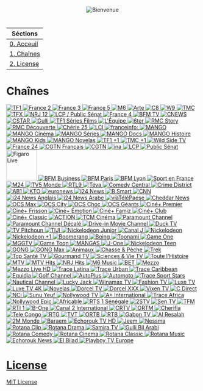 #  

<p align="center"><img src="https://raw.githubusercontent.com/N0ub4x/M0l0t0v.tv/main/Bienvenue.png" title="Bienvenue"></p>

#  

|     Séctions     |
|------------------|
| [0. Acceuil](https://github.com/N0ub4x/M0l0t0v.tv#readme)
| [1. Chaînes](https://github.com/N0ub4x/M0l0t0v.tv#cha%C3%AEnes) |
| [2. License](https://github.com/N0ub4x/M0l0t0v.tv#license) |

#  

# Chaînes

<a href="https://rplayer.surge.sh/?url=https://mtv-live.cloud-02.molotov.tv/public/tf1/tf1.isml/hdready.mpd"><img src="https://i.imgur.com/N8nu5sm.png" title="TF1">
<a href="https://rplayer.surge.sh/?url=https://mtv-live.cloud-02.molotov.tv/public/france2/france2.isml/hdready.mpd"><img src="https://i.imgur.com/eBGccGn.png" title="France 2">
<a href="https://rplayer.surge.sh/?url=https://mtv-live.cloud-02.molotov.tv/public/france3/france3.isml/hdready.mpd"><img src="https://i.imgur.com/ZgTTt3L.png" title="France 3">
<a href="https://rplayer.surge.sh/?url=https://mtv-live.cloud-02.molotov.tv/public/france5/france5.isml/hdready.mpd"><img src="https://i.imgur.com/HlKW65X.png" title="France 5">
<a href="https://bitmovin.com/demos/stream-test?format=hls&manifest=https://shls-m6-france-prod-dub.shahid.net/out/v1/c8a9f6e000cd4ebaa4d2fc7d18c15988/index.m3u8"><img src="https://i.imgur.com/Baadm99.png" title="M6">
<a href="https://rplayer.surge.sh/?url=https://artesimulcast.akamaized.net/hls/live/2031003/artelive_fr/index.m3u8"><img src="https://i.imgur.com/iUgaOBk.png" title="Arte">
<a href="https://www.dailymotion.com/embed/video/x5gv5rr?autoPlay=1"><img src="https://i.imgur.com/HnvLFwK.png" title="C8">
<a href="https://rplayer.surge.sh/?url=https://origin2-6play.live.6cloud.fr/pool_u81ytesz/w9/sixplayhde/dash_short_enc_w9/index.mpd"><img src="https://i.imgur.com/dRAPU7O.png" title="W9">
<a href="https://rplayer.surge.sh/?url=https://mtv-live.cloud-02.molotov.tv/public/tmc/tmc.isml/hdready.mpd"><img src="https://i.imgur.com/E1k83NG.png" title="TMC">
<a href="https://rplayer.surge.sh/?url=https://mtv-live.cloud-02.molotov.tv/public/tfx/tfx.isml/hdready.mpd"><img src="https://i.imgur.com/amAmDGS.png" title="TFX">
<a href="http://rplayer.surge.sh/?url=https://live-molotov.fubo.tv/public/nrj12/nrj12.isml/hdready.mpd"><img src="https://i.imgur.com/ERsgHRi.png" title="NRJ 12">
<a href="https://rplayer.surge.sh/?url=https://live-molotov.fubo.tv/public/lcpps/lcpps.isml/hdready.mpd"><img src="https://i.imgur.com/QgySpKN.png" title="LCP / Public Sénat">
<a href="https://rplayer.surge.sh/?url=https://mtv-live.cloud-02.molotov.tv/public/france4/france4.isml/hdready.mpd"><img src="https://i.imgur.com/l7Mr4WR.png" title="France 4">
<a href="https://rplayer.surge.sh/?url=https://bcovlive-a.akamaihd.net/f3c53617100e4fd7a0fbdf9e784a650e/eu-central-1/876450610001/7b4151e1e2434a7cacdb9936db7a7910/playlist_ssaiM.m3u8"><img src="https://i.imgur.com/0A1Kfyd.png" title="BFM TV">
<a href="https://www.dailymotion.com/embed/video/x3b68jn?autoPlay=1"><img src="https://i.imgur.com/XqQErhH.png" title="CNEWS">
<a href="https://www.dailymotion.com/embed/video/x5gv5v0?autoPlay=1"><img src="https://i.imgur.com/fa1H0oA.png" title="CSTAR">
<a href="https://rplayer.surge.sh/?url=https://d13anarbtxy8c5.cloudfront.net/pool_u81ytesz/gulli/sixplaysd/hls_short/index.m3u8"><img src="https://i.imgur.com/B9GfpDR.png" title="Gulli">
<a href="https://rplayer.surge.sh/?url=https://mtv-live.cloud-02.molotov.tv/public/tf1seriesfilms/tf1seriesfilms.isml/hdready.mpd"><img src="https://i.imgur.com/oN9xZYT.png" title="TF1 Séries Films">
<a href="https://www.dailymotion.com/embed/video/x2lefik?autoPlay=1"><img src="https://i.imgur.com/ed0syYj.png" title="L'Équipe">
<a href="https://rplayer.surge.sh/?url=https://origin2-6play.live.6cloud.fr/pool_u81ytesz/6ter/sixplayhde/dash_short_enc_6ter/index.mpd"><img src="https://i.imgur.com/zV6ENp8.png" title="6ter">
<a href="https://rplayer.surge.sh/?url=https://mtv-live.cloud-02.molotov.tv/public/rmcstory/rmcstory.isml/hdready.mpd"><img src="https://i.imgur.com/OhoqSl0.png" title="RMC Story">
<a href="https://rplayer.surge.sh/?url=https://mtv-live.cloud-02.molotov.tv/public/rmcdecouverte/rmcdecouverte.isml/hdready.mpd"><img src="https://i.imgur.com/m2iiCtm.png" title="RMC Découverte">
<a href="https://rplayer.surge.sh/?url=https://mtv-live.cloud-02.molotov.tv/public/cherie25/cherie25.isml/hdready.mpd"><img src="https://i.imgur.com/g9EdDZC.png" title="Chérie 25">
<a href="https://www.tf1info.fr/direct/"><img src="https://i.imgur.com/FpltHeB.png" title="LCI">
<a href="https://www.youtube.com/watch?v=Z-Nwo-ypKtM"><img src="https://i.imgur.com/Fm4HJ6M.png" title="franceinfo:">
<a href="https://rplayer.surge.sh/?url=https://vod2live-mtv.cloud-01.molotov.tv/public/v1/mango/mango.isml/hdready.mpd"><img src="https://i.imgur.com/qPC3x37.png" title="MANGO">
<a href="https://rplayer.surge.sh/?url=https://vod2live-mtv.cloud-01.molotov.tv/public/v1/mango-cinema/mango-cinema.isml/hdready.mpd"><img src="https://i.imgur.com/jPz2OH1.png" title="MANGO Cinéma">
<a href="https://rplayer.surge.sh/?url=https://vod2live-mtv.cloud-01.molotov.tv/public/v1/mango-series/mango-series.isml/hdready.mpd"><img src="https://i.imgur.com/9HIJXSn.png" title="MANGO Séries">
<a href="https://rplayer.surge.sh/?url=https://vod2live-mtv.cloud-01.molotov.tv/public/v1/mango-docs/mango-docs.isml/hdready.mpd"><img src="https://i.imgur.com/agj6U0t.png" title="MANGO Docs">
<a href="https://rplayer.surge.sh/?url=https://vod2live-mtv.cloud-01.molotov.tv/public/v1/mango-histoire/mango-histoire.isml/hdready.mpd"><img src="https://i.imgur.com/Clpq0px.png" title="MANGO Histoire">
<a href="https://rplayer.surge.sh/?url=https://vod2live-mtv.cloud-01.molotov.tv/public/v1/mango-kids/mango-kids.isml/hdready.mpd"><img src="https://i.imgur.com/Szg5bdV.png" title="MANGO Kids">
<a href="https://rplayer.surge.sh/?url=https://vod2live-mtv.cloud-01.molotov.tv/public/v1/mango-novelas/mango-novelas.isml/hdready.mpd"><img src="https://i.imgur.com/6UkST81.png" title="MANGO Novelas">
<a href="https://rplayer.surge.sh/?url=https://mtv-live.cloud-02.molotov.tv/public/tf1plus1/tf1plus1.isml/dash/hdready.mpd"><img src="https://i.imgur.com/XChLG6e.png" title="TF1 +1">
<a href="https://rplayer.surge.sh/?url=https://mtv-live.cloud-02.molotov.tv/public/tmcplus1/tmcplus1.isml/dash/hdready.mpd"><img src="https://i.imgur.com/SaXYtjO.png" title="TMC +1">
<a href="https://rplayer.surge.sh/?url=https://versatile-wildsidetv-1-fr.samsung.wurl.tv/playlist.m3u8"><img src="https://i.imgur.com/3gp4D22.png" title="Wild Side TV">
<a href="https://www.youtube.com/embed/gxG3pdKvlIs"><img src="https://i.imgur.com/TQvMBFy.png" title="France 24">
<a href="https://rplayer.surge.sh/?url=https://news.cgtn.com/resource/live/french/cgtn-f.m3u8"><img src="https://i.imgur.com/FvxRyUO.png" title="CGTN Français">
<a href="https://rplayer.surge.sh/?url=https://news.cgtn.com/resource/live/english/cgtn-news.m3u8"><img src="https://i.imgur.com/RvXlNbb.png" title="CGTN">
<a href="https://app.molotov.tv/channels/https%3A%2F%2Ffapi__DOT__molotov__DOT__tv%2Fv2%2Fchannels%2F159%2Fsections%3FtrkCp%3Dremote_channels_v1%26trkCs%3Dfree_channels%26trkOcr%3D40%26trkOsp%3D2"><img src="https://i.imgur.com/7I5tcaz.png" title="ina">
<a href="https://www.dailymotion.com/embed/video/xji3qy?autoPlay=1"><img src="https://i.imgur.com/hP7Vrct.png" title="LCP">
<a href="https://www.dailymotion.com/embed/video/xkxbzc?autoPlay=1"><img src="https://i.imgur.com/J98BMed.png" title="Public Sénat">
<a href="https://app.molotov.tv/channels/https%3A%2F%2Ffapi__DOT__molotov__DOT__tv%2Fv2%2Fchannels%2F234%2Fsections%3FtrkCp%3Dhome_channels%26trkCs%3Dlive%26trkOcr%3D41%26trkOsp%3D2"><img src="https://i.imgur.com/7glGgqI.png" height="80" width="80" title="Figaro Live">
<a href="https://rplayer.surge.sh/?url=https://vlt3-cdn-edge-live02.pfd.sfr.net/bfm-ncdn-live-pal1.pfd.sfr.net/sid=050caf7aqga10jo59ekg/shls/LIVE$BFM_BUSINESS/index.m3u8?start=LIVE&end=END"><img src="https://i.imgur.com/IuuyI5W.png" title="BFM Business">
<a href="https://rplayer.surge.sh/?url=https://vlt3-cdn-edge-live00.pfd.sfr.net/bfm-ncdn-live-pal1.pfd.sfr.net/sid=050cb7jev0i8t6gap1d0/shls/LIVE$BFM_PARIS/index.m3u8?start=LIVE&end=END"><img src="https://i.imgur.com/ScQqlr9.png" title="BFM Paris">
<a href="https://rplayer.surge.sh/?url=https://cbv1-cdn-edge-live01.pfd.sfr.net/bfm-ncdn-live-pal1.pfd.sfr.net/sid=050cca94o0pg2vjmosvg/shls/LIVE$BFM_LYON/index.m3u8?start=LIVE&end=END"><img src="https://i.imgur.com/LYMaQ2N.png" title="BFM Lyon">
<a href="https://rplayer.surge.sh/?url=https://mtv-live.cloud-02.molotov.tv/public/sportenfrance/sportenfrance.isml/hdready.mpd"><img src="https://i.imgur.com/HOrQuen.png" title="Sport en France">
<a href="https://rplayer.surge.sh/?url=https://www.m24tv.ma/live/smil:OutStream1.smil/playlist.m3u8"><img src="https://i.imgur.com/Pq7p5U2.png" title="M24">
<a href="https://rplayer.surge.sh/?url=https://ott.tv5monde.com/Content/HLS/Live/channel(info)/variant.m3u8"><img src="https://i.imgur.com/AsWc1OH.png" title="TV5 Monde">
<a href="https://rplayer.surge.sh/?url=https://mtv-live.cloud-02.molotov.tv/public/rtl9/rtl9.isml/hdready.mpd"><img src="https://i.imgur.com/DYkt5XW.png" title="RTL9">
<a href="https://rplayer.surge.sh/?url=https://origin2-6play.live.6cloud.fr/pool_u81ytesz/teva/sixplayhde/dash_short_enc_teva/index.mpd"><img src="https://i.imgur.com/eTHFBNs.png" title="Téva">
<a href="https://rplayer.surge.sh/?url=https://mtv-live.cloud-02.molotov.tv/public/comedycentral/comedycentral.isml/dash/hdready.mpd"><img src="https://i.imgur.com/iBoJA40.png" title="Comedy Central">
<a href="https://rplayer.surge.sh/?url=https://mtv-live.cloud-02.molotov.tv/public/crimedistrict/crimedistrict.isml/dash/hdready.mpd"><img src="https://i.imgur.com/W9nvQwT.png" title="Crime District">
<a href="https://rplayer.surge.sh/?url=https://mtv-live.cloud-02.molotov.tv/public/ab1/ab1.isml/hdready.mpd"><img src="https://i.imgur.com/X46FBUI.png" title="AB1">
<a href="https://rplayer.surge.sh/?url=https://live-kto.akamaized.net/hls/live/2033284/KTO/master.m3u8"><img src="https://i.imgur.com/zTXLfjX.png" title="KTO">
<a href="https://www.youtube.com/embed/MsN0_WNXvh8"><img src="https://i.imgur.com/IHwzyvB.png" title="euronews">
<a href=""><img src="https://i.imgur.com/27D1PrH.png" title="i24 News">
<a href="https://www.dailymotion.com/embed/video/x7tn4fp?autoPlay=1"><img src="https://i.imgur.com/2C4Jg1J.png" title="B Smart">
<a href="https://rplayer.surge.sh/?url=https://turnerlive.warnermediacdn.com/hls/live/586495/cnngo/cnn_slate/VIDEO_0_3564000.m3u8"><img src="https://i.imgur.com/q4aawfk.png" title="CNN">
<a href=""><img src="https://i.imgur.com/qHvhKoj.png" title="i24 News Anglais">
<a href=""><img src="https://i.imgur.com/YZ1TaiX.png" title="i24 News Arabe">
<a href="https://rplayer.surge.sh/?url=https://srv.webtvmanager.fr:3514/live/viatelepaeselive.m3u8"><img src="https://i.imgur.com/sR1Ffly.png" title="viàTéléPaese">
<a href="https://rplayer.surge.sh/?url=https://livestream.chdrstatic.com/b93e5b0d43ea306310a379971e384964acbe4990ce193c0bd50078275a9a657d/cheddar-42620/cheddarweblive/cheddar/index.m3u8"><img src="https://i.imgur.com/FnQK5qp.png" title="Cheddar News">
<a href="https://rplayer.surge.sh/?url=https://mtv-live.cloud-02.molotov.tv/public/ocsmax/ocsmax.isml/dash/hdready.mpd"><img src="https://i.imgur.com/LLjSEZF.png" title="OCS Max">
<a href="https://rplayer.surge.sh/?url=https://mtv-live.cloud-02.molotov.tv/public/ocscity/ocscity.isml/dash/hdready.mpd"><img src="https://i.imgur.com/40xFccD.png" title="OCS City">
<a href="https://rplayer.surge.sh/?url=https://mtv-live.cloud-02.molotov.tv/public/ocschoc/ocschoc.isml/dash/hdready.mpd"><img src="https://i.imgur.com/ul4hmk9.png" title="OCS Choc">
<a href="https://rplayer.surge.sh/?url=https://mtv-live.cloud-02.molotov.tv/public/ocsgeants/ocsgeants.isml/dash/hdready.mpd"><img src="https://i.imgur.com/LjL6ANo.png" title="OCS Géants">
<a href="https://rplayer.surge.sh/?url=https://mtv-live.cloud-02.molotov.tv/public/cinepremier/cinepremier.isml/dash/hdready.mpd"><img src="https://i.imgur.com/I8Q7riF.png" title="Ciné+ Premier">
<a href="https://rplayer.surge.sh/?url=https://mtv-live.cloud-02.molotov.tv/public/cinefrisson/cinefrisson.isml/dash/hdready.mpd"><img src="https://i.imgur.com/8wJpPyn.png" title="Ciné+ Frisson">
<a href="https://rplayer.surge.sh/?url=https://mtv-live.cloud-02.molotov.tv/public/cineemotion/cineemotion.isml/dash/hdready.mpd"><img src="https://i.imgur.com/lZuxkpd.png" title="Ciné+ Émotion">
<a href="https://rplayer.surge.sh/?url=https://mtv-live.cloud-02.molotov.tv/public/cinefamiz/cinefamiz.isml/dash/hdready.mpd"><img src="https://i.imgur.com/luAdFh0.png" title="Ciné+ Famiz">
<a href="https://rplayer.surge.sh/?url=https://mtv-live.cloud-02.molotov.tv/public/cineclub/cineclub.isml/dash/hdready.mpd"><img src="https://i.imgur.com/TNX3UeK.png" title="Ciné+ Club">
<a href="https://rplayer.surge.sh/?url=https://mtv-live.cloud-02.molotov.tv/public/cineclassic/cineclassic.isml/dash/hdready.mpd"><img src="https://i.imgur.com/wYeP8zO.png" title="Ciné+ Classic">
<a href="https://rplayer.surge.sh/?url=https://mtv-live.cloud-02.molotov.tv/public/action/action.isml/dash/hdready.mpd"><img src="https://i.imgur.com/2hdd6qW.png" title="ACTION">
<a href="https://rplayer.surge.sh/?url=https://mtv-live.cloud-02.molotov.tv/public/tcm/tcm.isml/dash/hdready.mpd"><img src="https://i.imgur.com/swjnqpY.png" title="TCM Cinéma">
<a href="https://rplayer.surge.sh/?url=https://mtv-live.cloud-02.molotov.tv/public/paramountchannel/paramountchannel.isml/dash/hdready.mpd"><img src="https://i.imgur.com/ox6gjKG.png" title="Paramount Channel">
<a href="https://rplayer.surge.sh/?url=https://mtv-live.cloud-02.molotov.tv/public/paramountchanneldecale/paramountchanneldecale.isml/dash/hdready.mpd"><img src="https://i.imgur.com/muP0StS.png" title="Paramount Channel Décalé">
<a href="https://rplayer.surge.sh/?url=https://mtv-live.cloud-02.molotov.tv/public/drivein/drivein.isml/dash/hdready.mpd"><img src="https://i.imgur.com/KnnveOB.png" title="Drive-in Movie Channel">
<a href="https://rplayer.surge.sh/?url=https://mtv-live.cloud-02.molotov.tv/public/ducktv/ducktv.isml/dash/hdready.mpd"><img src="https://i.imgur.com/W0sgr2j.png" title="Duck TV">
<a href="https://rplayer.surge.sh/?url=https://mtv-live.cloud-02.molotov.tv/public/pitchountv/pitchountv.isml/dash/hdready.mpd"><img src="https://i.imgur.com/AkQAxb3.png" title="TV Pitchoun">
<a href="https://rplayer.surge.sh/?url=https://mtv-live.cloud-02.molotov.tv/public/tiji/tiji.isml/dash/hdready.mpd"><img src="https://i.imgur.com/o0ypqoI.png" title="TIJI">
<a href="https://rplayer.surge.sh/?url=https://mtv-live.cloud-02.molotov.tv/public/nickelodeonjunior/nickelodeonjunior.isml/dash/hdready.mpd"><img src="https://i.imgur.com/tTqQFqM.png" title="Nickelodeon Junior">
<a href="https://rplayer.surge.sh/?url=https://mtv-live.cloud-02.molotov.tv/public/canalj/canalj.isml/dash/hdready.mpd"><img src="https://i.imgur.com/FYyaFMr.png" title="Canal J">
<a href="https://rplayer.surge.sh/?url=https://mtv-live.cloud-02.molotov.tv/public/nickelodeon/nickelodeon.isml/dash/hdready.mpd"><img src="https://i.imgur.com/VG0Crzj.png" title="Nickelodeon">
<a href="https://rplayer.surge.sh/?url=https://mtv-live.cloud-02.molotov.tv/public/nickelodeonplus1/nickelodeonplus1.isml/dash/hdready.mpd"><img src="https://i.imgur.com/ETRwMnX.png" title="Nickelodeon +1">
<a href="https://rplayer.surge.sh/?url=https://mtv-live.cloud-02.molotov.tv/public/boomerang/boomerang.isml/hdready.mpd"><img src="https://i.imgur.com/4V1l2vV.png" title="Boomerang">
<a href="https://rplayer.surge.sh/?url=https://mtv-live.cloud-02.molotov.tv/public/boing/boing.isml/dash/hdready.mpd"><img src="https://i.imgur.com/VfxrJTv.png" title="Boing">
<a href="https://rplayer.surge.sh/?url=https://mtv-live.cloud-02.molotov.tv/public/toonami/toonami.isml/dash/hdready.mpd"><img src="https://i.imgur.com/Nqu3gFR.png" title="Toonami">
<a href="https://rplayer.surge.sh/?url=https://mtv-live.cloud-02.molotov.tv/public/gameone/gameone.isml/dash/hdready.mpd"><img src="https://i.imgur.com/IsX3sz6.png" title="Game One">
<a href="https://rplayer.surge.sh/?url=http://free.fullspeed.tv/iptv-query?streaming-ip=https://www.twitch.tv/mgg_fr"><img src="https://i.imgur.com/TEYpdGu.png" title="MGGTV">
<a href="https://rplayer.surge.sh/?url=https://mtv-live.cloud-02.molotov.tv/public/gametoon/gametoon.isml/dash/hdready.mpd"><img src="https://i.imgur.com/rRQZPrE.png" title="Game Toon">
<a href="https://rplayer.surge.sh/?url=https://mtv-live.cloud-02.molotov.tv/public/mangas/mangas.isml/dash/hdready.mpd"><img src="https://i.imgur.com/Eovih1E.png" title="MANGAS">
<a href="https://rplayer.surge.sh/?url=https://mtv-live.cloud-02.molotov.tv/public/jone/jone.isml/dash/hdready.mpd"><img src="https://i.imgur.com/T07HDzX.png" title="J-One">
<a href="https://rplayer.surge.sh/?url=https://mtv-live.cloud-02.molotov.tv/public/nickelodeonteen/nickelodeonteen.isml/dash/hdready.mpd"><img src="https://i.imgur.com/jq0A0OW.png" title="Nickelodeon Teen">
<a href="https://rplayer.surge.sh/?url=https://mtv-live.cloud-02.molotov.tv/public/gong/gong.isml/hdready.mpd"><img src="https://i.imgur.com/Q4Wz51U.png" title="GONG">
<a href="https://rplayer.surge.sh/?url=https://mtv-live.cloud-02.molotov.tv/public/gongmax/gongmax.isml/dash/hdready.mpd"><img src="https://i.imgur.com/blGL0Ps.png" title="GONG Max">
<a href="https://rplayer.surge.sh/?url=https://mtv-live.cloud-02.molotov.tv/public/animaux/animaux.isml/dash/hdready.mpd"><img src="https://i.imgur.com/dBsybwV.png" title="Animaux">
<a href="https://rplayer.surge.sh/?url=https://mtv-live.cloud-02.molotov.tv/public/chassepeche/chassepeche.isml/dash/hdready.mpd"><img src="https://i.imgur.com/QwWctxj.png" title="Chasse & Pèche">
<a href="https://rplayer.surge.sh/?url=https://mtv-live.cloud-02.molotov.tv/public/trek/trek.isml/dash/hdready.mpd"><img src="https://i.imgur.com/oxxHIrE.png" title="Trek">
<a href="https://www.dailymotion.com/embed/video/x89yjnn?autoPlay=1"><img src="https://i.imgur.com/yIwYuqb.png" title="Top Santé TV">
<a href="https://rplayer.surge.sh/?url=https://mtv-live.cloud-02.molotov.tv/public/gourmandtv/gourmandtv.isml/dash/hdready.mpd"><img src="https://i.imgur.com/JtdBLnp.png" title="Gourmand TV">
<a href="https://rplayer.surge.sh/?url=https://mtv-live.cloud-02.molotov.tv/public/sciencesvie/sciencesvie.isml/dash/hdready.mpd"><img src="https://i.imgur.com/k18rba4.png" title="Sciences & Vie TV">
<a href="https://rplayer.surge.sh/?url=https://mtv-live.cloud-02.molotov.tv/public/toutelhistoire/toutelhistoire.isml/dash/hdready.mpd"><img src="https://i.imgur.com/blWZF68.png" title="Toute l'Histoire">
<a href="https://rplayer.surge.sh/?url=https://mtv-live.cloud-02.molotov.tv/public/mtv/mtv.isml/dash/hdready.mpd"><img src="https://i.imgur.com/ibIPZb1.png" title="MTV">
<a href="https://rplayer.surge.sh/?url=https://mtv-live.cloud-02.molotov.tv/public/mtvhits/mtvhits.isml/dash/hdready.mpd"><img src="https://i.imgur.com/2jxEJwy.png" title="MTV Hits">
<a href="https://rplayer.surge.sh/?url=https://mtv-live.cloud-02.molotov.tv/public/nrjhits/nrjhits.isml/dash/hdready.mpd"><img src="https://i.imgur.com/dBtAfR0.png" title="NRJ Hits">
<a href="https://rplayer.surge.sh/?url=https://mtv-live.cloud-02.molotov.tv/public/m6music/m6music.isml/dash/hdready.mpd"><img src="https://i.imgur.com/G1lEnb3.png" title="M6 Music">
<a href=""><img src="https://i.imgur.com/jXjYg13.png" title="BET">
<a href="http://rplayer.surge.sh/?url=http://ott-cdn.ucom.am/s35/index.m3u8"><img src="https://i.imgur.com/jujiSWj.png" title="Mezzo">
<a href="https://rplayer.surge.sh/?url=https://mtv-live.cloud-02.molotov.tv/public/mezzolive/mezzolive.isml/dash/hdready.mpd"><img src="https://i.imgur.com/rBuw40i.png" title="Mezzo Live HD">
<a href="https://rplayer.surge.sh/?url=https://mtv-live.cloud-02.molotov.tv/public/tracelatina/tracelatina.isml/dash/hdready.mpd"><img src="https://i.imgur.com/r9MfPzk.png" title="Trace Latina">
<a href="https://www.hlsplayer.org/play?url=https://lightning-traceurban-samsungau.amagi.tv/playlist.m3u8"><img src="https://i.imgur.com/el7rxCx.png" title="Trace Urban">
<a href=""><img src="https://i.imgur.com/IixhuUK.png" title="Trace Caribbean">
<a href="https://rplayer.surge.sh/?url=https://mtv-live.cloud-02.molotov.tv/public/equidia/equidia.isml/dash/hdready.mpd"><img src="https://i.imgur.com/m6DoKhm.png" title="Equidia">
<a href="https://rplayer.surge.sh/?url=https://mtv-live.cloud-02.molotov.tv/public/golfchannel/golfchannel.isml/dash/hdready.mpd"><img src="https://i.imgur.com/zt4XbI7.png" title="Golf Channel">
<a href="https://rplayer.surge.sh/?url=https://mtv-live.cloud-02.molotov.tv/public/autoplus/autoplus.isml/dash/hdready.mpd"><img src="https://i.imgur.com/OyRTZAn.png" title="AutoPlus">
<a href="https://rplayer.surge.sh/?url=https://mtv-live.cloud-02.molotov.tv/public/automoto/automoto.isml/dash/hdready.mpd"><img src="https://i.imgur.com/WXUIs0Y.png" title="Automoto">
<a href="https://www.hlsplayer.org/play?url=https://lightning-tracesport-samsungau.amagi.tv/playlist.m3u8"><img src="https://i.imgur.com/smnmkcQ.png" title="Trace Sport Stars">
<a href="https://rplayer.surge.sh/?url=https://mtv-live.cloud-02.molotov.tv/public/nauticalchannel/nauticalchannel.isml/dash/hdready.mpd"><img src="https://i.imgur.com/KkSbNB4.png" title="Nautical Channel">
<a href="https://rplayer.surge.sh/?url=https://mtv-live.cloud-02.molotov.tv/public/luckyjacktv/luckyjacktv.isml/dash/hdready.mpd"><img src="https://i.imgur.com/s9Ht6KG.png" title="Lucky Jack">
<a href="https://rplayer.surge.sh/?url=https://mtv-live.cloud-02.molotov.tv/public/winamax/winamax.isml/dash/hdready.mpd"><img src="https://i.imgur.com/tDRjavH.png" title="Winamax TV">
<a href="https://rplayer.surge.sh/?url=https://fashiontv-fashiontv-1-eu.rakuten.wurl.com/manifest/playlist.m3u8"><img src="https://i.imgur.com/N6rn8J3.png" title="Fashion TV">
<a href="https://rplayer.surge.sh/?url=https://mtv-live.cloud-02.molotov.tv/public/luxetv/luxetv.isml/dash/hdready.mpd"><img src="https://i.imgur.com/rVslXze.png" title="Luxe TV">
<a href="http://rplayer.surge.sh/?url=https://mtv-live.cloud-02.molotov.tv/public/luxetv4k/luxetv4k.isml/all.mpd"><img src="https://i.imgur.com/DeZNN72.png" title="Luxe TV 4K">
<a href="https://rplayer.surge.sh/?url=https://mtv-live.cloud-02.molotov.tv/public/novelas/novelas.isml/dash/hdready.mpd"><img src="https://i.imgur.com/Q8IQGVB.png" title="Novelas">
<a href="https://rplayer.surge.sh/?url=https://mtv-live.cloud-02.molotov.tv/public/dorceltv/dorceltv.isml/dash/hdready.mpd"><img src="https://i.imgur.com/E8CDnCN.png" title="Dorcel TV">
<a href="https://rplayer.surge.sh/?url=https://mtv-live.cloud-02.molotov.tv/public/dorcelxxx/dorcelxxx.isml/dash/hdready.mpd"><img src="https://i.imgur.com/C8G60lI.png" title="Dorcel XXX">
<a href="https://rplayer.surge.sh/?url=https://mtv-live.cloud-02.molotov.tv/public/vixen/vixen.isml/dash/hdready.mpd"><img src="https://i.imgur.com/1Wk3Uwh.png" title="Vixen TV">
<a href="https://rplayer.surge.sh/?url=https://mtv-live.cloud-02.molotov.tv/public/cdirect/cdirect.isml/dash/hdready.mpd"><img src="https://i.imgur.com/ajvo2ni.png" title="C Direct">
<a href="https://rplayer.surge.sh/?url=https://mtv-live.cloud-02.molotov.tv/public/nci/nci.isml/dash/hdready.mpd"><img src="https://i.imgur.com/DImKMHb.png" title="NCi">
<a href="https://rplayer.surge.sh/?url=https://mtv-live.cloud-02.molotov.tv/public/sunuyeuf/sunuyeuf.isml/dash/hdready.mpd"><img src="https://i.imgur.com/BovQbXB.png" title="Sunu Yeuf">
<a href="https://rplayer.surge.sh/?url=https://mtv-live.cloud-02.molotov.tv/public/nollywoodtv/nollywoodtv.isml/dash/hdready.mpd"><img src="https://i.imgur.com/97F6IOI.png" title="Nollywood TV">
<a href="https://rplayer.surge.sh/?url=https://mtv-live.cloud-02.molotov.tv/public/aplus/aplus.isml/dash/hdready.mpd"><img src="https://i.imgur.com/qqLhQD1.png" title="A+ International">
<a href="https://rplayer.surge.sh/?url=https://mtv-live.cloud-02.molotov.tv/public/traceafrica/traceafrica.isml/dash/hdready.mpd"><img src="https://i.imgur.com/CPq70Mn.png" title="Trace Africa">
<a href="https://rplayer.surge.sh/?url=https://mtv-live.cloud-02.molotov.tv/public/nollywoodepic/nollywoodepic.isml/dash/hdready.mpd"><img src="https://i.imgur.com/xnUk1el.png" title="Nollywood Epic">
<a href="https://rplayer.surge.sh/?url=https://mtv-live.cloud-02.molotov.tv/public/africable/africable.isml/dash/hdready.mpd"><img src="https://i.imgur.com/G8FOm85.png" title="Africable">
<a href="https://rplayer.surge.sh/?url=https://mtv-live.cloud-02.molotov.tv/public/rts1/rts1.isml/dash/hdready.mpd"><img src="https://i.imgur.com/gBCfXjf.png" title="RTS 1 Sénégale">
<a href="https://rplayer.surge.sh/?url=https://mtv-live.cloud-02.molotov.tv/public/2stv/2stv.isml/dash/hdready.mpd"><img src="https://i.imgur.com/YEpkdxr.png" title="2STV">
<a href="https://rplayer.surge.sh/?url=https://mtv-live.cloud-02.molotov.tv/public/sentv/sentv.isml/dash/hdready.mpd"><img src="https://i.imgur.com/kBnFapg.png" title="Sen TV">
<a href="https://rplayer.surge.sh/?url=https://mtv-live.cloud-02.molotov.tv/public/tfm/tfm.isml/dash/hdready.mpd"><img src="https://i.imgur.com/kya7IyO.png" title="TFM">
<a href="https://rplayer.surge.sh/?url=https://mtv-live.cloud-02.molotov.tv/public/rti1/rti1.isml/dash/hdready.mpd"><img src="https://i.imgur.com/8k0N2ZB.png" title="RTI 1">
<a href="https://rplayer.surge.sh/?url=https://mtv-live.cloud-02.molotov.tv/public/bone/bone.isml/dash/hdready.mpd"><img src="https://i.imgur.com/DmQsNxv.png" title="B-One">
<a href="https://rplayer.surge.sh/?url=https://mtv-live.cloud-02.molotov.tv/public/canal2/canal2.isml/dash/hdready.mpd"><img src="https://i.imgur.com/cKRaOvq.png" title="Canal 2 International">
<a href="https://rplayer.surge.sh/?url=https://mtv-live.cloud-02.molotov.tv/public/crtv/crtv.isml/dash/hdready.mpd"><img src="https://i.imgur.com/TIePQPT.png" title="CRTV">
<a href="https://rplayer.surge.sh/?url=https://mtv-live.cloud-02.molotov.tv/public/ortm/ortm.isml/dash/hdready.mpd"><img src="https://i.imgur.com/IBGGdch.png" title="ORTM">
<a href="https://rplayer.surge.sh/?url=https://mtv-live.cloud-02.molotov.tv/public/cherifla/cherifla.isml/dash/hdready.mpd"><img src="https://i.imgur.com/w4bniiq.png" title="Cherifla">
<a href="https://rplayer.surge.sh/?url=https://mtv-live.cloud-02.molotov.tv/public/telecongo/telecongo.isml/dash/hdready.mpd"><img src="https://i.imgur.com/xf37t6Q.png" title="Tele Congo">
<a href="https://rplayer.surge.sh/?url=https://mtv-live.cloud-02.molotov.tv/public/rtg/rtg.isml/dash/hdready.mpd"><img src="https://i.imgur.com/WwZEfWm.png" title="RTG">
<a href="https://rplayer.surge.sh/?url=https://mtv-live.cloud-02.molotov.tv/public/tvt/tvt.isml/dash/hdready.mpd"><img src="https://i.imgur.com/xj4gXFP.png" title="TVT">
<a href="https://rplayer.surge.sh/?url=https://mtv-live.cloud-02.molotov.tv/public/ortb/ortb.isml/dash/hdready.mpd"><img src="https://i.imgur.com/fGxerLG.png" title="ORTB">
<a href="https://rplayer.surge.sh/?url=https://mtv-live.cloud-02.molotov.tv/public/rtb/rtb.isml/dash/hdready.mpd"><img src="https://i.imgur.com/r5AND7h.png" title="RTB">
<a href="https://rplayer.surge.sh/?url=https://mtv-live.cloud-02.molotov.tv/public/gabontv/gabontv.isml/dash/hdready.mpd"><img src="https://i.imgur.com/fDceWTs.png" title="Gabon TV">
<a href="https://rplayer.surge.sh/?url=https://mtv-live.cloud-02.molotov.tv/public/alresalah/alresalah.isml/dash/hdready.mpd"><img src="https://i.imgur.com/xzjfG0s.png" title="Al Resalah">
<a href="https://rplayer.surge.sh/?url=https://mtv-live.cloud-02.molotov.tv/public/2mmonde/2mmonde.isml/dash/hdready.mpd"><img src="https://i.imgur.com/w62eo8k.png" title="2M Monde">
<a href="https://rplayer.surge.sh/?url=https://mtv-live.cloud-02.molotov.tv/public/baraem/baraem.isml/dash/hdready.mpd"><img src="https://i.imgur.com/RTQPYIP.png" title="Baraem">
<a href="http://rplayer.surge.sh/?url=https://cdn02.hta.dz/abr_htatv/Echorouk_TV_HD/playlist.m3u8"><img src="https://i.imgur.com/WVMbDUD.png" title="Echorouk TV HD">
<a href="https://rplayer.surge.sh/?url=https://mtv-live.cloud-02.molotov.tv/public/jeem/jeem.isml/dash/hdready.mpd"><img src="https://i.imgur.com/ITIIqeM.png" title="Jeem">
<a href="https://rplayer.surge.sh/?url=https://mtv-live.cloud-02.molotov.tv/public/nessma/nessma.isml/dash/hdready.mpd"><img src="https://i.imgur.com/KIMVMdL.png" title="Nessma">
<a href="https://rplayer.surge.sh/?url=https://mtv-live.cloud-02.molotov.tv/public/rotanaclip/rotanaclip.isml/dash/hdready.mpd"><img src="https://i.imgur.com/DVJ1D2V.png" title="Rotana Clip">
<a href="https://rplayer.surge.sh/?url=https://mtv-live.cloud-02.molotov.tv/public/rotanadrama/rotanadrama.isml/dash/hdready.mpd"><img src="https://i.imgur.com/uC06RtD.png" title="Rotana Drama">
<a href="http://rplayer.surge.sh/?url=https://cdn02.hta.dz/abr_htatv/SamiraTV/playlist.m3u8"><img src="https://i.imgur.com/yzg4c3J.png" title="Samira TV">
<a href="https://bitmovin.com/demos/stream-test?format=hls&manifest=https://shls-gulli-bil-arabi-prod-dub.shahid.net/out/v1/5454d215afba410c90b233f400730958/index.m3u8"><img src="https://i.imgur.com/fp4FWif.png" title="Gulli Bil Arabi">
<a href="https://rplayer.surge.sh/?url=https://mtv-live.cloud-02.molotov.tv/public/rotanacomedy/rotanacomedy.isml/dash/hdready.mpd"><img src="https://i.imgur.com/x56m0Gz.png" title="Rotana Comedy">
<a href="https://rplayer.surge.sh/?url=https://mtv-live.cloud-02.molotov.tv/public/rotanacinema/rotanacinema.isml/dash/hdready.mpd"><img src="https://i.imgur.com/MEHyfvQ.png" title="Rotana Cinema">
<a href="https://rplayer.surge.sh/?url=https://mtv-live.cloud-02.molotov.tv/public/rotanaclassic/rotanaclassic.isml/dash/hdready.mpd"><img src="https://i.imgur.com/jfKnFK4.png" title="Rotana Classic">
<a href="https://rplayer.surge.sh/?url=https://mtv-live.cloud-02.molotov.tv/public/rotanamusic/rotanamusic.isml/dash/hdready.mpd"><img src="https://i.imgur.com/eZAUll0.png" title="Rotana Music">
<a href="http://rplayer.surge.sh/?url=https://cdn02.hta.dz/abr_htatv/ECHOROUK_NEWS/playlist.m3u8"><img src="https://i.imgur.com/kvANa7E.png" title="Echorouk News">
<a href="https://rplayer.surge.sh/?url=https://cdn02.hta.dz/abr_htatv/EL_BILAD/playlist.m3u8"><img src="https://i.imgur.com/INKHcll.png" title="El Bilad">
<a href="https://rplayer.surge.sh/?url=https://mtv-live.cloud-02.molotov.tv/public/playboytveurope/playboytveurope.isml/hdready.mpd"><img src="https://i.imgur.com/SgAtWCQ.png" title="Playboy TV Europe">

#  

# License
[MIT License](https://github.com/N0ub4x/M0l0t0v.tv/blob/main/LICENSE#L1)

#  
